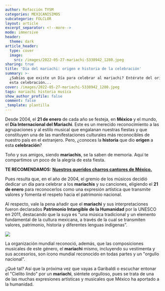 ```yaml
---
author: Refacción TYSM
categories: MEXICANISIMOS
subcategorie: FOLCLOR
layout: article
excerpt_separator: <!--more-->
mode: immersive
header:
  theme: dark
article_header:
  type: cover
  image:
    src: /images/2022-05-27-mariachi-5338942_1280.jpeg
sharing: true
title: 'Día del mariachi: origen e historia de la celebración'
summary: >-
  ¿Sabías que existe un Día para celebrar al mariachi? Entérate del origen de
  esta celebración...
cover: /images/2022-05-27-mariachi-5338942_1280.jpeg
tags: mariachi historia musica
show_author_profile: false
comment: false
_template: plantilla
---
```







Desde 2004, el **21 de enero** de cada año se festeja, en **México** y el mundo, el **Día Internacional del Mariachi**. Este es un merecido reconocimiento a las agrupaciones y al estilo musical que engalanan nuestras fiestas y que constituyen una de las manifestaciones culturales más reconocibles de nuestro país en el extranjero. Pero, ¿conoces la **historia** que dio **origen** a esta **celebración**?

Toño y sus amigos, siendo **mariachis**, se la saben de memoria. Aquí te compartimos un poco de la alegría de esta fiesta.

**TE RECOMENDAMOS:** [**Nuestros queridos charros cantores de México.**](https://blog.tonoysumariachi.com/mexicanisimos/2022/04/26/nuestros-queridos-charros-cantores-de-mexico.html)

Pues resulta que, en el año de 2004, el gremio de los músicos decidió dedicar un día para celebrar a los **mariachis** y su canciones, eligiendo el **21 de enero** para reconocerlos como una expresión artística que transmite valores y fomenta el respeto hacia el patrimonio nacional.

Al respecto, vale la pena añadir que el **mariachi** y sus interpretaciones fueron declarados **Patrimonio Intangible de la Humanidad** por la UNESCO en 2011, destacando que la suya es "una música tradicional y un elemento fundamental de la cultura mexicana, a través de la cual se transmiten valores, patrimonio, historia y diferentes lenguas indígenas”.

![](https://corat.mx/wp-content/uploads/2020/01/MARIACHIS-1200x675.jpg)

La organización mundial reconoció, además, que las composiciones musicales de este género, el **mariachi** mismo, incluyendo su vestimenta y sus accesorios, son ícono mundial reconocido en todas partes y un "orgullo nacional".

¿Qué tal? Así que la próxima vez que vayas a Garibaldi o escuchar entonar el "Cielito lindo" por un **mariachi**, siéntete orgulloso, pues se trata de una de las muchas expresiones artísticas y musicales que México ha aportado a la humanidad.
